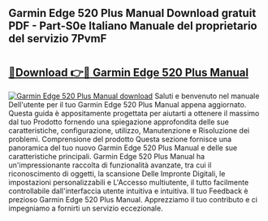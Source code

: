 ## Garmin Edge 520 Plus Manual Download gratuit PDF - Part-S0e Italiano Manuale del proprietario del servizio 7PvmF

# <h2><a href="http://dfb6sv5.blite.top/?on=Garmin+Edge+520+Plus+Manual">🔗Download 👉🔴 Garmin Edge 520 Plus Manual</a></h2>

[![Garmin Edge 520 Plus Manual download](https://i.imgur.com/lujVjoI.png)](http://dfb6sv5.blite.top/?on=Garmin+Edge+520+Plus+Manual)
Saluti e benvenuto nel manuale Dell'utente per il tuo Garmin Edge 520 Plus Manual appena aggiornato. Questa guida è appositamente progettata per aiutarti a ottenere il massimo dal tuo Prodotto fornendo una spiegazione approfondita delle sue caratteristiche, configurazione, utilizzo, Manutenzione e Risoluzione dei problemi. Comprensione del prodotto Questa sezione fornisce una panoramica del tuo nuovo Garmin Edge 520 Plus Manual e delle sue caratteristiche principali. Garmin Edge 520 Plus Manual ha un'impressionante raccolta di funzionalità avanzate, tra cui il riconoscimento di oggetti, la scansione Delle Impronte Digitali, le impostazioni personalizzabili e L'Accesso multiutente, il tutto facilmente controllabile dall'interfaccia utente intuitiva e intuitiva. Il tuo Feedback è prezioso Garmin Edge 520 Plus Manual. Apprezziamo il tuo contributo e ci impegniamo a fornirti un servizio eccezionale.
